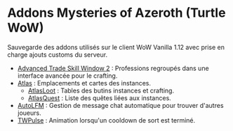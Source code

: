 # Addons Mysteries of Azeroth (Turtle WoW)
Sauvegarde des addons utilisés sur le client WoW Vanilla 1.12 avec prise en charge ajouts customs du serveur.

- [Advanced Trade Skill Window 2](https://github.com/Mysteries-of-Azeroth-Addons/AdvancedTradeSkillWindow2) : Professions regroupés dans une interface avancée pour le crafting.
- [Atlas](https://github.com/Mysteries-of-Azeroth-Addons/Atlas) : Emplacements et cartes des instances.
  - [AtlasLoot](https://github.com/Mysteries-of-Azeroth-Addons/AtlasLoot) : Tables des butins instances et crafting.
  - [AtlasQuest](https://github.com/Mysteries-of-Azeroth-Addons/AtlasQuest) : Liste des quêtes liées aux instances.
- [AutoLFM](https://github.com/Mysteries-of-Azeroth-Addons/AutoLFM) : Gestion de message chat automatique pour trouver d'autres joueurs.
- [TWPulse](https://github.com/Mysteries-of-Azeroth-Addons/TWPulse) : Animation lorsqu'un cooldown de sort est terminé.
